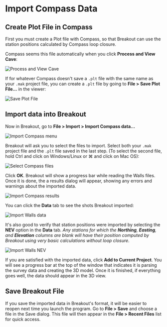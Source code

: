# Import Compass Data

## Create Plot File in Compass

First you must create a Plot file with Compass, so that Breakout
can use the station positions calculated by Compass loop closure.

Compass seems this file automatically when you click **Process and View Cave**:

![Process and View Cave](/static/compass-import/process-and-view-cave.png)

If for whatever Compass doesn't save a `.plt` file with the same name as your
`.mak` project file, you can create a `.plt` file by going to
**File > Save Plot File...** in the viewer:

![Save Plot File](/static/compass-import/save-plot-file.png)

## Import data into Breakout

Now in Breakout, go to **File > Import > Import Compass data...**

![Import Compass menu](/static/compass-import/import-compass-menu.png)

Breakout will ask you to select the files to import. Select both your `.mak`
project file and the `.plt` file saved in the last step. (To select the second
file, hold Ctrl and click on Windows/Linux or ⌘ and click on Mac OS):

![Select Compass files](/static/compass-import/select-compass-files.png)

Click **OK**. Breakout will show a progress bar while reading the Walls files.
Once it is done, the a results dialog will appear, showing any errors and
warnings about the imported data.

![Import Compass results](/static/compass-import/import-warnings.png)

You can click the **Data** tab to see the shots Breakout imported:

![Import Walls data](/static/compass-import/import-data.png)

It's also good to verify that station positions were imported by selecting the
**NEV** option in the **Data** tab. _Any stations for which the **Northing**,
**Easting**, and **Elevation** columns are blank will have their position
computed by Breakout using very basic calculations without loop closure._

![Import Walls NEV](/static/compass-import/import-nev.png)

If you are satisfied with the imported data, click **Add to Current Project**.
You will see a progress bar at the top of the window that indicates it is
parsing the survey data and creating the 3D model. Once it is finished, if
everything goes well, the data should appear in the 3D view.

## Save Breakout File

If you save the imported data in Breakout's format, it will be easier to reopen
next time you launch the program. Go to **File > Save** and choose a file in the
Save dialog. This file will then appear in the **File > Recent Files** list for
quick access.
